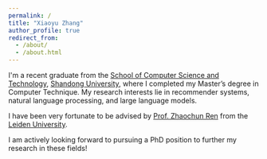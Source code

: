 ```yaml
---
permalink: /
title: "Xiaoyu Zhang"
author_profile: true
redirect_from: 
  - /about/
  - /about.html
---
```

I'm a recent graduate from the [School of Computer Science and Technology](https://www.cs.sdu.edu.cn/), [Shandong University](https://www.sdu.edu.cn/), where I completed my Master’s degree in Computer Technique. My research interests lie in recommender systems, natural language processing, and large language models.

I have been very fortunate to be advised by [Prof. Zhaochun Ren](https://renzhaochun.github.io/) from the [Leiden University](https://www.universiteitleiden.nl/en). 

I am actively looking forward to pursuing a PhD position to further my research in these fields!
